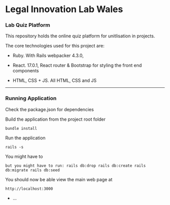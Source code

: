# Legal Innovation Lab Wales
### Lab Quiz Platform

This repository holds the online quiz platform for unitlisation in projects.

The core technologies used for this project are:
* Ruby. With Rails webpacker 4.3.0, 

* React. 17.0.1, React router & Bootstrap for styling the front end components

* HTML, CSS + JS. All HTML, CSS and JS


---

### Running Application

Check the package.json for dependencies

Build the application from the project root folder

``bundle install``

Run the application

``rails -s``

You might have to 

``but you might have to run:
rails db:drop
rails db:create
rails db:migrate
rails db:seed``

You should now be able view the main web page at 

``http://localhost:3000``
* ...
